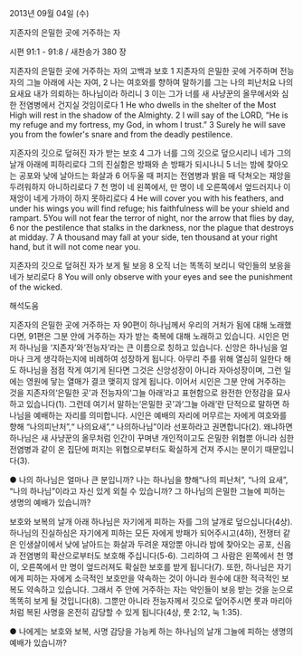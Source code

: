 2013년 09월 04일 (수)

지존자의 은밀한 곳에 거주하는 자



시편 91:1 - 91:8 / 새찬송가 380 장


지존자의 은밀한 곳에 거주하는 자의 고백과 보호
1 지존자의 은밀한 곳에 거주하며 전능자의 그늘 아래에 사는 자여, 2 나는 여호와를 향하여 말하기를 그는 나의 피난처요 나의 요새요 내가 의뢰하는 하나님이라 하리니 3 이는 그가 너를 새 사냥꾼의 올무에서와 심한 전염병에서 건지실 것임이로다
1 He who dwells in the shelter of the Most High will rest in the shadow of the Almighty. 2 I will say of the LORD, “He is my refuge and my fortress, my God, in whom I trust.” 3 Surely he will save you from the fowler's snare and from the deadly pestilence.

지존자의 깃으로 덮혀진 자가 받는 보호
4 그가 너를 그의 깃으로 덮으시리니 네가 그의 날개 아래에 피하리로다 그의 진실함은 방패와 손 방패가 되시나니 5 너는 밤에 찾아오는 공포와 낮에 날아드는 화살과 6 어두울 때 퍼지는 전염병과 밝을 때 닥쳐오는 재앙을 두려워하지 아니하리로다 7 천 명이 네 왼쪽에서, 만 명이 네 오른쪽에서 엎드러지나 이 재앙이 네게 가까이 하지 못하리로다
4 He will cover you with his feathers, and under his wings you will find refuge; his faithfulness will be your shield and rampart. 5You will not fear the terror of night, nor the arrow that flies by day, 6 nor the pestilence that stalks in the darkness, nor the plague that destroys at midday. 7 A thousand may fall at your side, ten thousand at your right hand, but it will not come near you.

지존자의 깃으로 덮혀진 자가 보게 될 보응
8 오직 너는 똑똑히 보리니 악인들의 보응을 네가 보리로다
8 You will only observe with your eyes and see the punishment of the wicked.

해석도움





지존자의 은밀한 곳에 거주하는 자
90편이 하나님께서 우리의 거처가 됨에 대해 노래했다면, 91편은 그분 안에 거주하는 자가 받는 축복에 대해 노래하고 있습니다. 시인은 먼저 하나님을 ‘지존자’와‘전능자’라는 큰 이름으로 칭하고 있습니다. 신앙은 하나님을 얼마나 크게 생각하는지에 비례하여 성장하게 됩니다. 아무리 주를 위해 열심히 일한다 해도 하나님을 점점 작게 여기게 된다면 그것은 신앙성장이 아니라 자아성장이며, 그런 일에는 영원에 닿는 열매가 결코 맺히지 않게 됩니다. 이어서 시인은 그분 안에 거주하는 것을 지존자의‘은밀한 곳’과 전능자의‘그늘 아래’라고 표현함으로 완전한 안정감을 묘사하고 있습니다(1). 그런데 여기서 말하는‘은밀한 곳’과‘그늘 아래’란 단적으로 말하면 하나님을 예배하는 자리를 의미합니다. 시인은 예배의 자리에 머무르는 자에게 여호와를 향해 “나의피난처”,“ 나의요새”,“ 나의하나님”이라 선포하라고 권면합니다(2). 왜냐하면 하나님은 새 사냥꾼의 올무처럼 인간이 꾸며낸 개인적이고도 은밀한 위협뿐 아니라 심한 전염병과 같이 온 집단에 퍼지는 위협으로부터도 확실하게 건져 주시는 분이기 때문입니다(3).

● 나의 하나님은 얼마나 큰 분입니까? 나는 하나님을 향해“나의 피난처”, “나의 요새”, “나의 하나님”이라고 자신 있게 외칠 수 있습니까? 그 하나님의 은밀한 그늘에 피하는 생명의 예배가 있습니까?

보호와 보복의 날개 아래
하나님은 자기에게 피하는 자를 그의 날개로 덮으십니다(4상). 하나님의 진실하심은 자기에게 피하는 모든 자에게 방패가 되어주시고(4하), 전쟁터 같은 인생살이에서 낮에 날아드는 화살과 두려운 재앙뿐 아니라 밤에 찾아오는 공포, 신음과 전염병의 확산으로부터도 보호해 주십니다(5-6). 그리하여 그 사람은 왼쪽에서 천 명이, 오른쪽에서 만 명이 엎드러져도 확실한 보호를 받게 됩니다(7). 또한, 하나님은 자기에게 피하는 자에게 소극적인 보호만을 약속하는 것이 아니라 원수에 대한 적극적인 보복도 약속하고 있습니다. 그래서 주 안에 거주하는 자는 악인들이 보응 받는 것을 눈으로 똑똑히 보게 될 것입니다(8). 그뿐만 아니라 전능자께서 깃으로 덮어주시면 룻과 마리아처럼 복된 사명을 온전히 감당할 수 있게 됩니다(4상, 룻 2:12, 눅 1:35).

● 나에게는 보호와 보복, 사명 감당을 가능케 하는 하나님의 날개 그늘에 피하는 생명의 예배가 있습니까?